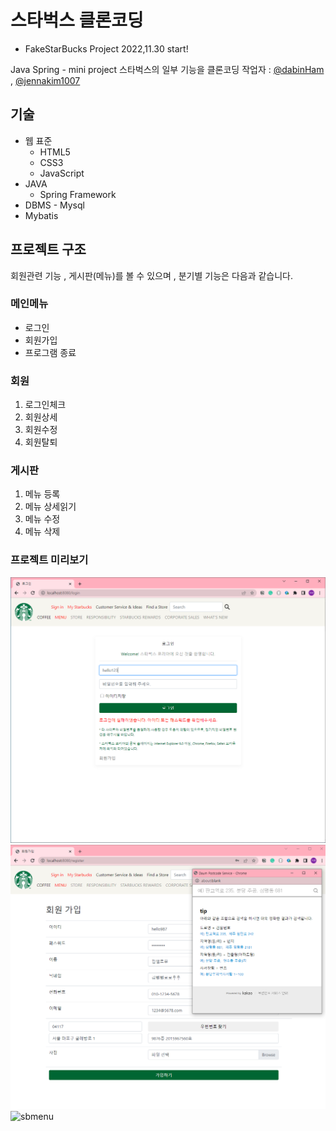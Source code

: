 # 스타벅스 클론코딩
- FakeStarBucks Project 2022,11.30 start!

Java Spring - mini project
스타벅스의 일부 기능을 클론코딩
작업자 : [@dabinHam](https://github.com/dabinHam "@dabinHam") , [@jennakim1007](https://github.com/jennakim1007 "@jennakim1007")

## 기술 
- 웹 표준
	- HTML5
	- CSS3
	- JavaScript
- JAVA
	- Spring Framework
- DBMS - Mysql
- Mybatis

## 프로젝트 구조
회원관련 기능 , 게시판(메뉴)를 볼 수 있으며 , 분기별 기능은 다음과 같습니다.

### 메인메뉴
- 로그인
- 회원가입
- 프로그램 종료

### 회원
1. 로그인체크 
2. 회원상세 
3. 회원수정
4. 회원탈퇴

### 게시판
1. 메뉴 등록
2. 메뉴 상세읽기
3. 메뉴 수정
4. 메뉴 삭제

### 프로젝트 미리보기
![대체 텍스트](./1.png)
![대체 텍스트](./2.png)
![sbmenu](https://user-images.githubusercontent.com/113006964/209286939-0b5f8c9d-3592-41ac-9f3c-936dd3714bc1.png)
